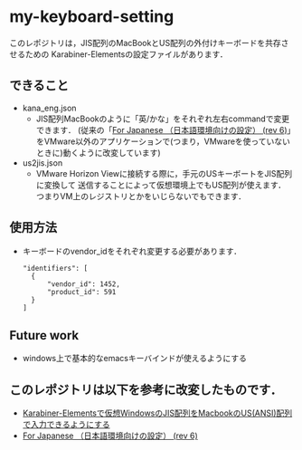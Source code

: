 # my-keyboard-setting

このレポジトリは，JIS配列のMacBookとUS配列の外付けキーボードを共存させるための
Karabiner-Elementsの設定ファイルがあります．

## できること
- kana_eng.json
  - JIS配列MacBookのように「英/かな」をそれぞれ左右commandで変更できます．
    (従来の「[For Japanese （日本語環境向けの設定） (rev 6)](https://ke-complex-modifications.pqrs.org/#japanese)」をVMware以外のアプリケーションで(つまり，VMwareを使っていないときに)動くように改変しています)
- us2jis.json
  - VMware Horizon Viewに接続する際に，手元のUSキーボートをJIS配列に変換して
送信することによって仮想環境上でもUS配列が使えます．
つまりVM上のレジストリとかをいじらないでもできます．

## 使用方法
- キーボードのvendor_idをそれぞれ変更する必要があります．
  ```
  "identifiers": [
    {
        "vendor_id": 1452,
        "product_id": 591
    }
  ]
  ```

## Future work
- windows上で基本的なemacsキーバインドが使えるようにする

## このレポジトリは以下を参考に改変したものです．
- [Karabiner-Elementsで仮想WindowsのJIS配列をMacbookのUS(ANSI)配列で入力できるようにする](https://qiita.com/imoris/items/14442ba5e7bfb8282978)
- [For Japanese （日本語環境向けの設定） (rev 6)](https://ke-complex-modifications.pqrs.org/#japanese)


